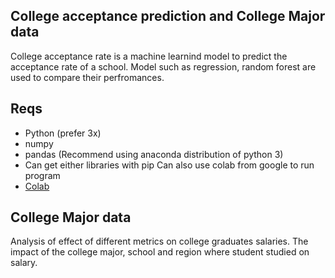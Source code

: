 
## College acceptance prediction and College Major data
College acceptance rate is a machine learnind model to predict the acceptance rate of a school. Model such as regression, random forest are used to compare their perfromances.

## Reqs
* Python (prefer 3x)
* numpy 
* pandas (Recommend using anaconda distribution of python 3)
* Can get either libraries with pip
Can also use colab from google to run program  
* [Colab](https://colab.research.google.com/notebooks/welcome.ipynb)


## College Major data
Analysis of effect of different metrics on college graduates salaries. The impact of the college major, school and region where student studied on salary. 
